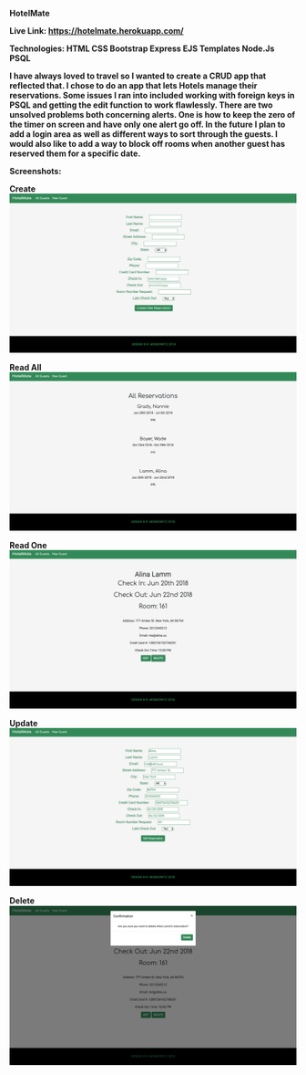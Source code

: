 <b>HotelMate<b>

Live Link: https://hotelmate.herokuapp.com/

Technologies:
HTML
CSS
Bootstrap
Express
EJS Templates
Node.Js
PSQL


I have always loved to travel so I wanted to create a CRUD app that reflected that. I chose to do an app that lets Hotels manage their reservations. Some issues I ran into included working with foreign keys in PSQL and getting the edit function to work flawlessly. There are two unsolved problems both concerning alerts. One is how to keep the zero of the timer on screen and have only one alert go off. In the future I plan to add a login area as well as different ways to sort through the guests. I would also like to add a way to block off rooms when another guest has reserved them for a specific date.

Screenshots: 


Create
<img src = 'Screenshot/Screen Shot 2018-06-05 at 1.51.27 PM.png'>

Read All
<img src = 'Screenshot/Screen Shot 2018-06-05 at 1.50.47 PM.png'>

Read One
<img src = 'Screenshot/Screen Shot 2018-06-05 at 1.55.02 PM.png'>

Update
<img src = 'Screenshot/Screen Shot 2018-06-05 at 1.51.44 PM.png'>

Delete
<img src = 'Screenshot/Screen Shot 2018-06-05 at 1.51.57 PM.png'>

